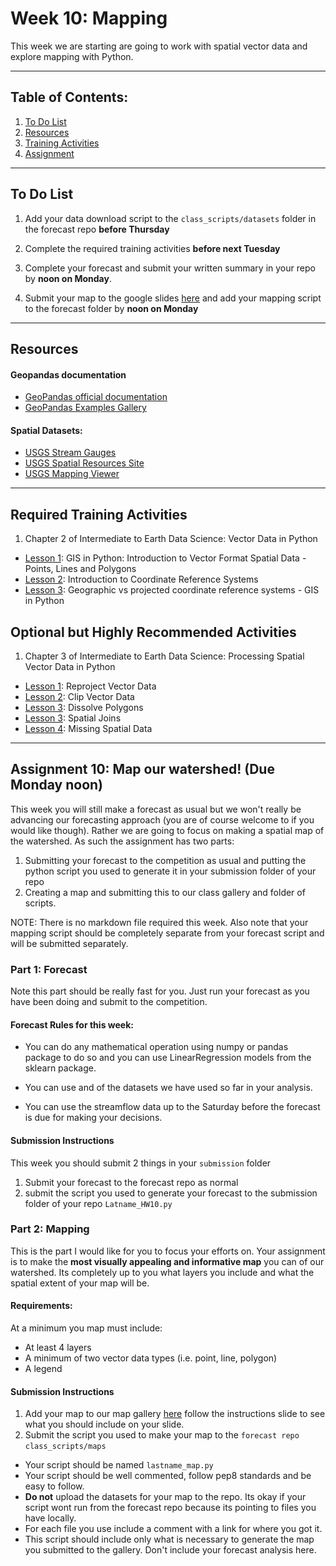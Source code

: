 # Week 10: Mapping
This week we are starting are going to work with spatial vector data and explore mapping with Python.
____
## Table of Contents:
1. [ To Do List](#todo)
1. [ Resources](#resources)
1. [ Training Activities](#training)
1. [ Assignment](#assignment)

___
<a name="todo"></a>
## To Do List
1. Add your data download script to the `class_scripts/datasets` folder in the forecast repo **before Thursday**

2. Complete the required training activities **before next Tuesday**

3. Complete your forecast and submit your written summary in your repo by **noon on Monday**.

4. Submit your map to the google slides [here](https://docs.google.com/presentation/d/1Vx_A2FNrRM-08SPloBi5PI6AXIRu9lNdMyihj0gkxdE/edit?usp=sharing) and add your mapping script to the forecast folder by **noon on Monday**

___
<a name="resources"></a>
## Resources
#### Geopandas documentation
- [GeoPandas official documentation](https://geopandas.org/)
- [GeoPandas Examples Gallery](https://geopandas.org/gallery/index.html)

#### Spatial Datasets:
- [USGS Stream Gauges](https://water.usgs.gov/GIS/metadata/usgswrd/XML/gagesII_Sept2011.xml#stdorder)
- [USGS Spatial Resources Site](https://www.usgs.gov/core-science-systems/ngp/national-hydrography/access-national-hydrography-products)
- [USGS Mapping Viewer](https://viewer.nationalmap.gov/basic/?basemap=b1&category=nhd&title=NHD%20View)
___
<a name="training"></a>
## Required Training Activities
1. Chapter 2 of Intermediate to Earth Data Science: Vector Data in Python
  - [Lesson 1](https://www.earthdatascience.org/courses/use-data-open-source-python/intro-vector-data-python/spatial-data-vector-shapefiles/): GIS in Python: Introduction to Vector Format Spatial Data - Points, Lines and Polygons
 - [Lesson 2](https://www.earthdatascience.org/courses/use-data-open-source-python/intro-vector-data-python/spatial-data-vector-shapefiles/intro-to-coordinate-reference-systems-python/): Introduction to Coordinate Reference Systems
 - [Lesson 3](https://www.earthdatascience.org/courses/use-data-open-source-python/intro-vector-data-python/spatial-data-vector-shapefiles/geographic-vs-projected-coordinate-reference-systems-python/): Geographic vs projected coordinate reference systems - GIS in Python

## Optional but Highly Recommended Activities
1. Chapter 3 of Intermediate to Earth Data Science: Processing Spatial Vector Data in Python
  - [Lesson 1](https://www.earthdatascience.org/courses/use-data-open-source-python/intro-vector-data-python/vector-data-processing/reproject-vector-data-in-python/): Reproject Vector Data
 - [Lesson 2](https://www.earthdatascience.org/courses/use-data-open-source-python/intro-vector-data-python/vector-data-processing/clip-vector-data-in-python-geopandas-shapely/): Clip Vector Data
 - [Lesson 3](https://www.earthdatascience.org/courses/use-data-open-source-python/intro-vector-data-python/vector-data-processing/dissolve-polygons-in-python-geopandas-shapely/): Dissolve Polygons
  - [Lesson 3](https://www.earthdatascience.org/courses/use-data-open-source-python/intro-vector-data-python/vector-data-processing/spatial-joins-in-python-geopandas-shapely/): Spatial Joins
  - [Lesson 4](https://www.earthdatascience.org/courses/use-data-open-source-python/intro-vector-data-python/vector-data-processing/missing-data-vector-data-in-python/): Missing Spatial Data

___
<a name="assignment"></a>
## Assignment 10: Map our watershed! (Due Monday noon)
This week you will still make a forecast as usual but we won't really be advancing our forecasting approach (you are of course welcome to if you would like though). Rather we are going to focus on making a spatial map of the watershed. As such the assignment has two parts:
 1. Submitting your forecast to the competition as usual and putting the python script you used to generate it in your submission folder of your repo
 2. Creating a map and submitting this to our class gallery and folder of scripts.

 NOTE: There is no markdown file required this week. Also note that your mapping script should be completely separate from your forecast script and will be submitted separately.  

### Part 1: Forecast
Note this part should be really fast for you. Just run your forecast as you have been doing and submit to the competition.

#### Forecast Rules for this week:
- You can do any mathematical operation using numpy or pandas package to do so and you can use LinearRegression models from the sklearn package.  

- You can use and of the datasets we have used so far in your analysis.

- You can use the streamflow data up to the Saturday before the forecast is due for making your decisions.

#### Submission Instructions
This week you should submit 2 things in your `submission` folder
  1. Submit your forecast to the forecast repo as normal
  2. submit the script you used to generate your forecast to the submission folder of your repo `Latname_HW10.py`

### Part 2: Mapping
This is the part I would like for you to focus your efforts on. Your assignment is to make the **most visually appealing and informative map** you can of our watershed. Its completely up to you what layers you include and what the spatial extent of your map will be.

#### Requirements:
At a minimum you map must include:
- At least 4 layers
- A minimum of two vector data types (i.e. point, line, polygon)
- A legend

#### Submission Instructions
1.  Add your map to our map gallery [here](https://docs.google.com/presentation/d/1Vx_A2FNrRM-08SPloBi5PI6AXIRu9lNdMyihj0gkxdE/edit?usp=sharing) follow the instructions slide to see what you should include on your slide.
2. Submit the script you used to make your map to the `forecast repo` `class_scripts/maps`
  - Your script should be named `lastname_map.py`
  - Your script should be well commented, follow pep8 standards and be easy to follow.
  - **Do not** upload the datasets for your map to the repo. Its okay if your script wont run from the forecast repo because its pointing to files you have locally.
  - For each file you use include a comment with a link for where you got it.
  - This script should include only what is necessary to generate the map you submitted to the gallery. Don't include your forecast analysis here.
